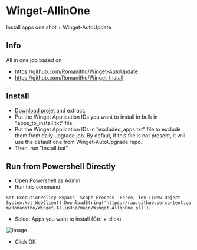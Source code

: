 # Winget-AllinOne
Install apps one shot + Winget-AutoUpdate

## Info
All in one job based on
- https://github.com/Romanitho/Winget-AutoUpdate
- https://github.com/Romanitho/Winget-Install

## Install
- [Download projet](https://github.com/Romanitho/Winget-AllinOne/archive/refs/heads/main.zip) and extract.
- Put the Winget Application IDs you want to install in bulk in "apps_to_install.txt" file.
- Put the Winget Application IDs in "excluded_apps.txt" file to exclude them from daily upgrade job. By defaut, if this file is not present, it will use the default one from Winget-AutoUpgrade repo.
- Then, run "install.bat"

## Run from Powershell Directly

- Open Powershell as Admin
- Run this command:

`Set-ExecutionPolicy Bypass -Scope Process -Force; iex ((New-Object System.Net.WebClient).DownloadString('https://raw.githubusercontent.com/Romanitho/Winget-AllinOne/main/Winget-AllinOne.ps1'))`

- Select Apps you want to install (Ctrl + click)

![image](https://user-images.githubusercontent.com/96626929/159272707-a46884c3-46b2-4525-a3cb-3534faaccedc.png)

- Click OK
